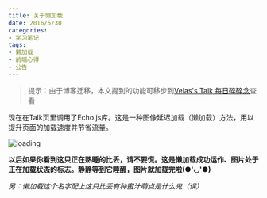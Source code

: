 ```yaml
---
title: 关于懒加载
date: 2016/5/30
categories:
- 学习笔记
tags:
- 懒加载
- 前端心得
- 公告
---
```


> 提示：由于博客迁移，本文提到的功能可移步到[Velas's Talk,每日碎碎念](http://2016.velas.xyz/talk.html)查看

<!--more-->

现在在Talk页里调用了Echo.js库。这是一种图像延迟加载（懒加载）方法，用以提升页面的加载速度并节省流量。

 ![loading](http://o7a3i0m1t.bkt.clouddn.com/image/loading/loading.gif)

**以后如果你看到这只正在熟睡的比丢，请不要慌。这是懒加载成功运作、图片处于正在加载状态的标志。静静等到它睡醒，图片就加载完啦(●'◡'●)**

*另：懒加载这个名字配上这只比丢有种蜜汁萌点是什么鬼（误）*